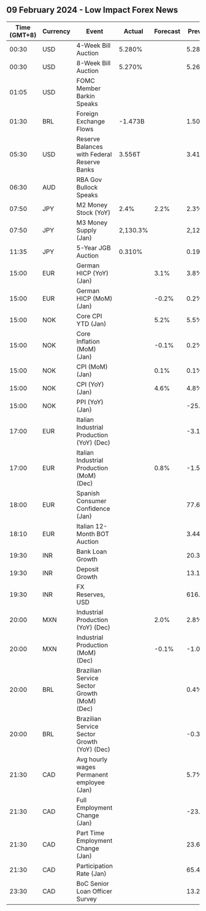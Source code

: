 ## 09 February 2024 - Low Impact Forex News

| Time (GMT+8) | Currency | Event | Actual | Forecast | Previous |
|------|----------|-------|--------|----------|----------|
| 00:30 | USD | 4-Week Bill Auction | 5.280% |  | 5.280% |
| 00:30 | USD | 8-Week Bill Auction | 5.270% |  | 5.265% |
| 01:05 | USD | FOMC Member Barkin Speaks |  |  |  |
| 01:30 | BRL | Foreign Exchange Flows | -1.473B |  | 1.509B |
| 05:30 | USD | Reserve Balances with Federal Reserve Banks | 3.556T |  | 3.412T |
| 06:30 | AUD | RBA Gov Bullock Speaks |  |  |  |
| 07:50 | JPY | M2 Money Stock (YoY) | 2.4% | 2.2% | 2.3% |
| 07:50 | JPY | M3 Money Supply (Jan) | 2,130.3% |  | 2,124.4% |
| 11:35 | JPY | 5-Year JGB Auction | 0.310% |  | 0.197% |
| 15:00 | EUR | German HICP (YoY) (Jan) |  | 3.1% | 3.8% |
| 15:00 | EUR | German HICP (MoM) (Jan) |  | -0.2% | 0.2% |
| 15:00 | NOK | Core CPI YTD (Jan) |  | 5.2% | 5.5% |
| 15:00 | NOK | Core Inflation (MoM) (Jan) |  | -0.1% | 0.2% |
| 15:00 | NOK | CPI (MoM) (Jan) |  | 0.1% | 0.1% |
| 15:00 | NOK | CPI (YoY) (Jan) |  | 4.6% | 4.8% |
| 15:00 | NOK | PPI (YoY) (Jan) |  |  | -25.6% |
| 17:00 | EUR | Italian Industrial Production (YoY) (Dec) |  |  | -3.1% |
| 17:00 | EUR | Italian Industrial Production (MoM) (Dec) |  | 0.8% | -1.5% |
| 18:00 | EUR | Spanish Consumer Confidence (Jan) |  |  | 77.6 |
| 18:10 | EUR | Italian 12-Month BOT Auction |  |  | 3.442% |
| 19:30 | INR | Bank Loan Growth |  |  | 20.3% |
| 19:30 | INR | Deposit Growth |  |  | 13.1% |
| 19:30 | INR | FX Reserves, USD |  |  | 616.73B |
| 20:00 | MXN | Industrial Production (YoY) (Dec) |  | 2.0% | 2.8% |
| 20:00 | MXN | Industrial Production (MoM) (Dec) |  | -0.1% | -1.0% |
| 20:00 | BRL | Brazilian Service Sector Growth (MoM) (Dec) |  |  | 0.4% |
| 20:00 | BRL | Brazilian Service Sector Growth (YoY) (Dec) |  |  | -0.3% |
| 21:30 | CAD | Avg hourly wages Permanent employee (Jan) |  |  | 5.7% |
| 21:30 | CAD | Full Employment Change (Jan) |  |  | -23.5K |
| 21:30 | CAD | Part Time Employment Change (Jan) |  |  | 23.6K |
| 21:30 | CAD | Participation Rate (Jan) |  |  | 65.4% |
| 23:30 | CAD | BoC Senior Loan Officer Survey |  |  | 13.2 |
